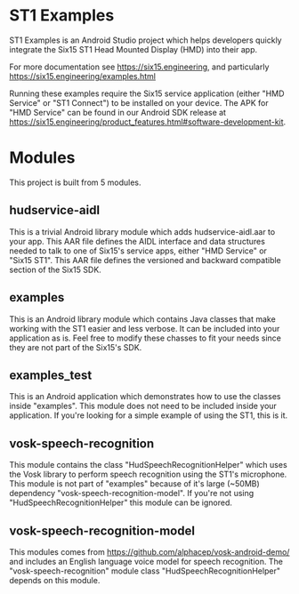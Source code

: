 ST1 Examples
===
ST1 Examples is an Android Studio project which helps developers quickly integrate the Six15 ST1 Head Mounted Display (HMD) into their app.

For more documentation see https://six15.engineering, and particularly https://six15.engineering/examples.html

Running these examples require the Six15 service application (either "HMD Service" or "ST1 Connect") to be installed on your device. The APK for "HMD Service" can be found in our Android SDK release at https://six15.engineering/product_features.html#software-development-kit.

Modules
===
This project is built from 5 modules.

hudservice-aidl
---
This is a trivial Android library module which adds hudservice-aidl.aar to your app. This AAR file defines the AIDL interface and data structures needed to talk to one of Six15's service apps, either "HMD Service" or "Six15 ST1". This AAR file defines the versioned and backward compatible section of the Six15 SDK.

examples
---
This is an Android library module which contains Java classes that make working with the ST1 easier and less verbose. It can be included into your application as is. Feel free to modify these chasses to fit your needs since they are not part of the Six15's SDK.

examples_test
---
This is an Android application which demonstrates how to use the classes inside "examples". This module does not need to be included inside your application. If you're looking for a simple example of using the ST1, this is it.

vosk-speech-recognition
---
This module contains the class "HudSpeechRecognitionHelper" which uses the Vosk library to perform speech recognition using the ST1's microphone. This module is not part of "examples" because of it's large (~50MB) dependency "vosk-speech-recognition-model". If you're not using "HudSpeechRecognitionHelper" this module can be ignored.

vosk-speech-recognition-model
---
This modules comes from https://github.com/alphacep/vosk-android-demo/ and includes an English language voice model for speech recognition. The "vosk-speech-recognition" module class "HudSpeechRecognitionHelper" depends on this module.